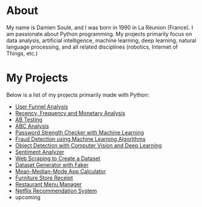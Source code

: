 # About

My name is Damien Soulé, and I was born in 1990 in La Réunion (France). I am passionate about Python programming. My projects primarily focus on data analysis, artificial intelligence, machine learning, deep learning, natural language processing, and all related disciplines (robotics, Internet of Things, etc.)

# My Projects

Below is a list of my projects primarily made with Python:

- [User Funnel Analysis](https://github.com/dspydev/python-projects/tree/main/user-funnel-analysis)
- [Recency, Frequency and Monetary Analysis](https://github.com/dspydev/python-projects/tree/main/recency-frequency-monetary-analysis)
- [AB Testing](https://github.com/dspydev/python-projects/tree/main/ab-testing)
- [ABC Analysis](https://github.com/dspydev/python-projects/tree/main/abc-analysis)
- [Password Strength Checker with Machine Learning](https://github.com/dspydev/python-projects/tree/main/password-strength-checker)
- [Fraud Detection using Machine Learning Algorithms](https://github.com/dspydev/python-projects/tree/main/fraud-detection-using-machine-learning-algorithms)
- [Object Detection with Computer Vision and Deep Learning](https://github.com/dspydev/python-projects/tree/main/object-detection)
- [Sentiment Analyzer](https://github.com/dspydev/python-projects/tree/main/sentiment-analyzer)
- [Web Scraping to Create a Dataset](https://github.com/dspydev/python-projects/tree/main/web-scraping-to-create-a-dataset)
- [Dataset Generator with Faker](https://github.com/dspydev/python-projects/tree/main/dataset-generator-with-faker)
- [Mean-Median-Mode App Calculator](https://github.com/dspydev/python-projects/tree/main/mean-median-mode-app-calculator)
- [Furniture Store Receipt](https://github.com/dspydev/python-projects/tree/main/furniture-store-receipt)
- [Restaurant Menu Manager](https://github.com/dspydev/python-projects/tree/main/restaurant-menu-manager)
- [Netflix Recommendation System](https://github.com/dspydev/python-projects/tree/main/netflix-recommendation-system-py)
- upcoming
